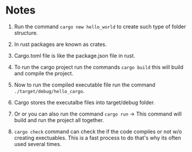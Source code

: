 # Notes

1. Run the command `cargo new hello_world` to create such type of folder structure.

2. In rust packages are known as crates.

3. Cargo.toml file is like the package.json file in rust.

4. To run the cargo project run the commands `cargo build` this will build and compile the project.

5. Now to run the compiled executable file run the command `./target/debug/hello_cargo`.

6. Cargo stores the executalbe files into target/debug folder.

7. Or or you can also run the command `cargo run` -> This command will build and run the project all together.

8. `cargo check` command can check the if the code compiles or not w/o creating exectuables. This is a fast process to do that's why its often used several times.